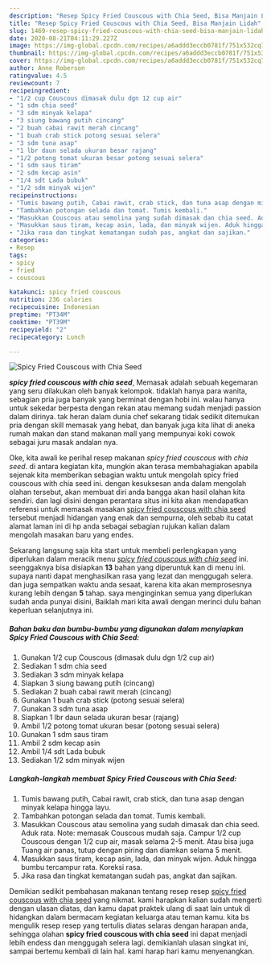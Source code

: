 ```yaml
---
description: "Resep Spicy Fried Couscous with Chia Seed, Bisa Manjain Lidah"
title: "Resep Spicy Fried Couscous with Chia Seed, Bisa Manjain Lidah"
slug: 1469-resep-spicy-fried-couscous-with-chia-seed-bisa-manjain-lidah
date: 2020-08-21T04:11:29.227Z
image: https://img-global.cpcdn.com/recipes/a6addd3eccb0781f/751x532cq70/spicy-fried-couscous-with-chia-seed-foto-resep-utama.jpg
thumbnail: https://img-global.cpcdn.com/recipes/a6addd3eccb0781f/751x532cq70/spicy-fried-couscous-with-chia-seed-foto-resep-utama.jpg
cover: https://img-global.cpcdn.com/recipes/a6addd3eccb0781f/751x532cq70/spicy-fried-couscous-with-chia-seed-foto-resep-utama.jpg
author: Anne Roberson
ratingvalue: 4.5
reviewcount: 7
recipeingredient:
- "1/2 cup Couscous dimasak dulu dgn 12 cup air"
- "1 sdm chia seed"
- "3 sdm minyak kelapa"
- "3 siung bawang putih cincang"
- "2 buah cabai rawit merah cincang"
- "1 buah crab stick potong sesuai selera"
- "3 sdm tuna asap"
- "1 lbr daun selada ukuran besar rajang"
- "1/2 potong tomat ukuran besar potong sesuai selera"
- "1 sdm saus tiram"
- "2 sdm kecap asin"
- "1/4 sdt Lada bubuk"
- "1/2 sdm minyak wijen"
recipeinstructions:
- "Tumis bawang putih, Cabai rawit, crab stick, dan tuna asap dengan minyak kelapa hingga layu."
- "Tambahkan potongan selada dan tomat. Tumis kembali."
- "Masukkan Couscous atau semolina yang sudah dimasak dan chia seed. Aduk rata. Note: memasak Couscous mudah saja. Campur 1/2 cup Couscous dengan 1/2 cup air, masak selama 2-5 menit. Atau bisa juga Tuang air panas, tutup dengan piring dan diamkan selama 5 menit."
- "Masukkan saus tiram, kecap asin, lada, dan minyak wijen. Aduk hingga bumbu tercampur rata. Koreksi rasa."
- "Jika rasa dan tingkat kematangan sudah pas, angkat dan sajikan."
categories:
- Resep
tags:
- spicy
- fried
- couscous

katakunci: spicy fried couscous 
nutrition: 236 calories
recipecuisine: Indonesian
preptime: "PT34M"
cooktime: "PT39M"
recipeyield: "2"
recipecategory: Lunch

---
```



![Spicy Fried Couscous with Chia Seed](https://img-global.cpcdn.com/recipes/a6addd3eccb0781f/751x532cq70/spicy-fried-couscous-with-chia-seed-foto-resep-utama.jpg)

<b><i>spicy fried couscous with chia seed</i></b>, Memasak adalah sebuah kegemaran yang seru dilakukan oleh banyak kelompok. tidaklah hanya para wanita, sebagian pria juga banyak yang berminat dengan hobi ini. walau hanya untuk sekedar berpesta dengan rekan atau memang sudah menjadi passion dalam dirinya. tak heran dalam dunia chef sekarang tidak sedikit ditemukan pria dengan skill memasak yang hebat, dan banyak juga kita lihat di aneka rumah makan dan stand makanan mall yang mempunyai koki cowok sebagai juru masak andalan nya.

Oke, kita awali ke perihal resep makanan <i>spicy fried couscous with chia seed</i>. di antara kegiatan kita, mungkin akan terasa membahagiakan apabila sejenak kita memberikan sebagian waktu untuk mengolah spicy fried couscous with chia seed ini. dengan kesuksesan anda dalam mengolah olahan tersebut, akan membuat diri anda bangga akan hasil olahan kita sendiri. dan lagi disini dengan perantara situs ini kita akan mendapatkan referensi untuk memasak masakan <u>spicy fried couscous with chia seed</u> tersebut menjadi hidangan yang enak dan sempurna, oleh sebab itu catat alamat laman ini di hp anda sebagai sebagian rujukan kalian dalam mengolah masakan baru yang endes.




Sekarang langsung saja kita start untuk membeli perlengkapan yang diperlukan dalam meracik menu <u><i>spicy fried couscous with chia seed</i></u> ini. seenggaknya bisa disiapkan <b>13</b> bahan yang diperuntuk kan di menu ini. supaya nanti dapat menghasilkan rasa yang lezat dan menggugah selera. dan juga sempatkan waktu anda sesaat, karena kita akan memprosesnya kurang lebih dengan <b>5</b> tahap. saya menginginkan semua yang diperlukan sudah anda punyai disini, Baiklah mari kita awali dengan merinci dulu bahan keperluan selanjutnya ini.

<!--inarticleads1-->

##### Bahan baku dan bumbu-bumbu yang digunakan dalam menyiapkan Spicy Fried Couscous with Chia Seed:

1. Gunakan 1/2 cup Couscous (dimasak dulu dgn 1/2 cup air)
1. Sediakan 1 sdm chia seed
1. Sediakan 3 sdm minyak kelapa
1. Siapkan 3 siung bawang putih (cincang)
1. Sediakan 2 buah cabai rawit merah (cincang)
1. Gunakan 1 buah crab stick (potong sesuai selera)
1. Gunakan 3 sdm tuna asap
1. Siapkan 1 lbr daun selada ukuran besar (rajang)
1. Ambil 1/2 potong tomat ukuran besar (potong sesuai selera)
1. Gunakan 1 sdm saus tiram
1. Ambil 2 sdm kecap asin
1. Ambil 1/4 sdt Lada bubuk
1. Sediakan 1/2 sdm minyak wijen




<!--inarticleads2-->

##### Langkah-langkah membuat Spicy Fried Couscous with Chia Seed:

1. Tumis bawang putih, Cabai rawit, crab stick, dan tuna asap dengan minyak kelapa hingga layu.
1. Tambahkan potongan selada dan tomat. Tumis kembali.
1. Masukkan Couscous atau semolina yang sudah dimasak dan chia seed. Aduk rata. Note: memasak Couscous mudah saja. Campur 1/2 cup Couscous dengan 1/2 cup air, masak selama 2-5 menit. Atau bisa juga Tuang air panas, tutup dengan piring dan diamkan selama 5 menit.
1. Masukkan saus tiram, kecap asin, lada, dan minyak wijen. Aduk hingga bumbu tercampur rata. Koreksi rasa.
1. Jika rasa dan tingkat kematangan sudah pas, angkat dan sajikan.




Demikian sedikit pembahasan makanan tentang resep resep <u>spicy fried couscous with chia seed</u> yang nikmat. kami harapkan kalian sudah mengerti dengan ulasan diatas, dan kamu dapat praktek ulang di saat lain untuk di hidangkan dalam bermacam kegiatan keluarga atau teman kamu. kita bs mengulik resep resep yang tertulis diatas selaras dengan harapan anda, sehingga olahan <b>spicy fried couscous with chia seed</b> ini dapat menjadi lebih endess dan menggugah selera lagi. demikianlah ulasan singkat ini, sampai bertemu kembali di lain hal. kami harap hari kamu menyenangkan.

